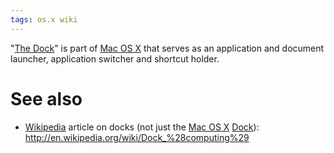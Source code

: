 ```yaml
---
tags: os.x wiki
---
```


"[The Dock](/wiki/The_Dock)" is part of [Mac OS X](/wiki/Mac_OS_X) that serves as an application and document launcher, application switcher and shortcut holder.

# See also

-   [Wikipedia](/wiki/Wikipedia) article on docks (not just the [Mac OS X](/wiki/Mac_OS_X) [Dock](/wiki/Dock)): <http://en.wikipedia.org/wiki/Dock_%28computing%29>
